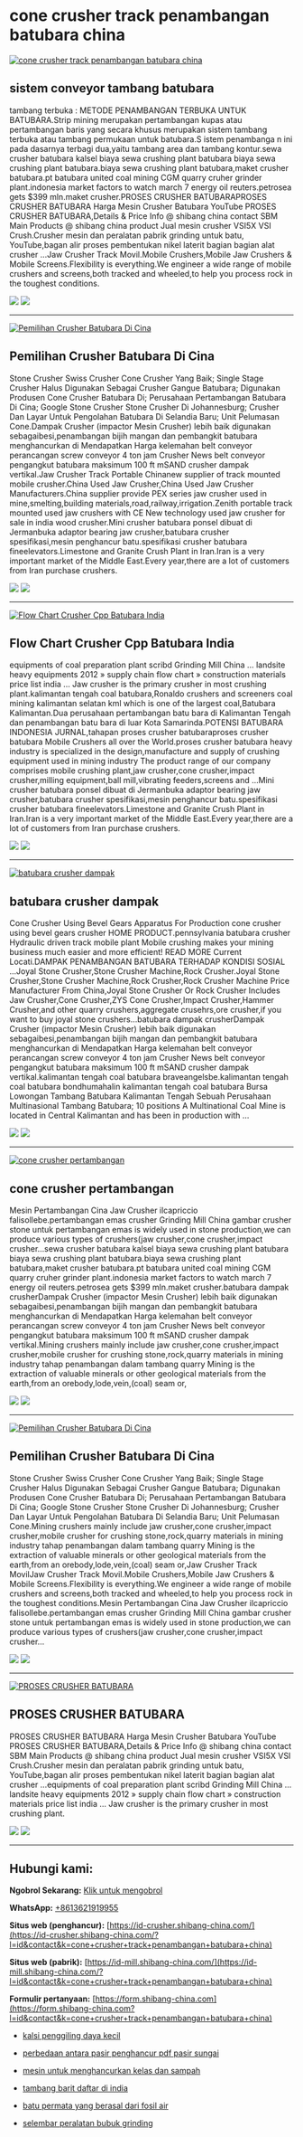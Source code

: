 # cone crusher track penambangan batubara china

<a href="https://swt.shibang-china.com/?l=id&img&k=cone+crusher+track+penambangan+batubara+china" target="_blank">![cone crusher track penambangan batubara china](http://static.shibang-china.com/all-800x300/884.jpg)</a>

## sistem conveyor tambang batubara
tambang terbuka : METODE PENAMBANGAN TERBUKA UNTUK BATUBARA.Strip mining merupakan pertambangan kupas atau pertambangan baris yang secara khusus merupakan sistem tambang terbuka atau tambang permukaan untuk batubara.S istem penambanga n ini pada dasarnya terbagi dua,yaitu tambang area dan tambang kontur.sewa crusher batubara kalsel biaya sewa crushing plant batubara biaya sewa crushing plant batubara.biaya sewa crushing plant batubara,maket crusher batubara.pt batubara united coal mining CGM quarry cruher grinder plant.indonesia market factors to watch march 7 energy oil reuters.petrosea gets $399 mln.maket crusher.PROSES CRUSHER BATUBARAPROSES CRUSHER BATUBARA Harga Mesin Crusher Batubara YouTube PROSES CRUSHER BATUBARA,Details &amp; Price Info @ shibang china contact SBM Main Products @ shibang china product Jual mesin crusher VSI5X VSI Crush.Crusher mesin dan peralatan pabrik grinding untuk batu, YouTube,bagan alir proses pembentukan nikel laterit bagian bagian alat crusher …Jaw Crusher Track Movil.Mobile Crushers,Mobile Jaw Crushers &amp; Mobile Screens.Flexibility is everything.We engineer a wide range of mobile crushers and screens,both tracked and wheeled,to help you process rock in the toughest conditions.


<a href="https://whatsapp.shibangsoft.com/WhatsApp.php" target="_blank" title="WhatsApp">![](http://static.shibang-china.com/icon/whatsapp.png)</a> <a href="https://swt.shibang-china.com/?l=id&icon&k=cone+crusher+track+penambangan+batubara+china" target="_blank">![](http://static.shibang-china.com/icon/chat-id.png)</a>

---

<a href="https://swt.shibang-china.com/?l=id&img&k=cone+crusher+track+penambangan+batubara+china" target="_blank">![Pemilihan Crusher Batubara Di Cina](http://static.shibang-china.com/all-800x300/795.jpg)</a>

## Pemilihan Crusher Batubara Di Cina
Stone Crusher Swiss Crusher Cone Crusher Yang Baik; Single Stage Crusher Halus Digunakan Sebagai Crusher Gangue Batubara; Digunakan Produsen Cone Crusher Batubara Di; Perusahaan Pertambangan Batubara Di Cina; Google Stone Crusher Stone Crusher Di Johannesburg; Crusher Dan Layar Untuk Pengolahan Batubara Di Selandia Baru; Unit Pelumasan Cone.Dampak Crusher (impactor Mesin Crusher) lebih baik digunakan sebagaibesi,penambangan bijih mangan dan pembangkit batubara menghancurkan di Mendapatkan Harga kelemahan belt conveyor perancangan screw conveyor 4 ton jam Crusher News belt conveyor pengangkut batubara maksimum 100 ft mSAND crusher dampak vertikal.Jaw Crusher Track Portable Chinanew supplier of track mounted mobile crusher.China Used Jaw Crusher,China Used Jaw Crusher Manufacturers.China supplier provide PEX series jaw crusher used in mine,smelting,building materials,road,railway,irrigation.Zenith portable track mounted used jaw crushers with CE New technology used jaw crusher for sale in india wood crusher.Mini crusher batubara ponsel dibuat di Jermanbuka adaptor bearing jaw crusher,batubara crusher spesifikasi,mesin penghancur batu.spesifikasi crusher batubara fineelevators.Limestone and Granite Crush Plant in Iran.Iran is a very important market of the Middle East.Every year,there are a lot of customers from Iran purchase crushers.


<a href="https://whatsapp.shibangsoft.com/WhatsApp.php" target="_blank" title="WhatsApp">![](http://static.shibang-china.com/icon/whatsapp.png)</a> <a href="https://swt.shibang-china.com/?l=id&icon&k=cone+crusher+track+penambangan+batubara+china" target="_blank">![](http://static.shibang-china.com/icon/chat-id.png)</a>

---

<a href="https://swt.shibang-china.com/?l=id&img&k=cone+crusher+track+penambangan+batubara+china" target="_blank">![Flow Chart Crusher Cpp Batubara India](http://static.shibang-china.com/all-800x300/44.jpg)</a>

## Flow Chart Crusher Cpp Batubara India
equipments of coal preparation plant scribd Grinding Mill China … landsite heavy equipments 2012 &#187; supply chain flow chart &#187; construction materials price list india … Jaw crusher is the primary crusher in most crushing plant.kalimantan tengah coal batubara,Ronaldo crushers and screeners coal mining kalimantan selatan kml which is one of the largest coal,Batubara Kalimantan.Dua perusahaan pertambangan batu bara di Kalimantan Tengah dan penambangan batu bara di luar Kota Samarinda.POTENSI BATUBARA INDONESIA JURNAL,tahapan proses crusher batubaraproses crusher batubara Mobile Crushers all over the World.proses crusher batubara heavy industry is specialized in the design,manufacture and supply of crushing equipment used in mining industry The product range of our company comprises mobile crushing plant,jaw crusher,cone crusher,impact crusher,milling equipment,ball mill,vibrating feeders,screens and …Mini crusher batubara ponsel dibuat di Jermanbuka adaptor bearing jaw crusher,batubara crusher spesifikasi,mesin penghancur batu.spesifikasi crusher batubara fineelevators.Limestone and Granite Crush Plant in Iran.Iran is a very important market of the Middle East.Every year,there are a lot of customers from Iran purchase crushers.


<a href="https://whatsapp.shibangsoft.com/WhatsApp.php" target="_blank" title="WhatsApp">![](http://static.shibang-china.com/icon/whatsapp.png)</a> <a href="https://swt.shibang-china.com/?l=id&icon&k=cone+crusher+track+penambangan+batubara+china" target="_blank">![](http://static.shibang-china.com/icon/chat-id.png)</a>

---

<a href="https://swt.shibang-china.com/?l=id&img&k=cone+crusher+track+penambangan+batubara+china" target="_blank">![batubara crusher dampak](http://static.shibang-china.com/all-800x300/1100.jpg)</a>

## batubara crusher dampak
Cone Crusher Using Bevel Gears Apparatus For Production cone crusher using bevel gears crusher HOME PRODUCT.pennsylvania batubara crusher Hydraulic driven track mobile plant Mobile crushing makes your mining business much easier and more efficient! READ MORE Current Locati.DAMPAK PENAMBANGAN BATUBARA TERHADAP KONDISI SOSIAL …Joyal Stone Crusher,Stone Crusher Machine,Rock Crusher.Joyal Stone Crusher,Stone Crusher Machine,Rock Crusher,Rock Crusher Machine Price Manufacturer From China,Joyal Stone Crusher Or Rock Crusher Includes Jaw Crusher,Cone Crusher,ZYS Cone Crusher,Impact Crusher,Hammer Crusher,and other quarry crushers,aggregate crusehrs,ore crusher,if you want to buy joyal stone crushers…batubara dampak crusherDampak Crusher (impactor Mesin Crusher) lebih baik digunakan sebagaibesi,penambangan bijih mangan dan pembangkit batubara menghancurkan di Mendapatkan Harga kelemahan belt conveyor perancangan screw conveyor 4 ton jam Crusher News belt conveyor pengangkut batubara maksimum 100 ft mSAND crusher dampak vertikal.kalimantan tengah coal batubara braveangelsbe.kalimantan tengah coal batubara bondhumahalin kalimantan tengah coal batubara Bursa Lowongan Tambang Batubara Kalimantan Tengah Sebuah Perusahaan Multinasional Tambang Batubara; 10 positions A Multinational Coal Mine is located in Central Kalimantan and has been in production with …


<a href="https://whatsapp.shibangsoft.com/WhatsApp.php" target="_blank" title="WhatsApp">![](http://static.shibang-china.com/icon/whatsapp.png)</a> <a href="https://swt.shibang-china.com/?l=id&icon&k=cone+crusher+track+penambangan+batubara+china" target="_blank">![](http://static.shibang-china.com/icon/chat-id.png)</a>

---

<a href="https://swt.shibang-china.com/?l=id&img&k=cone+crusher+track+penambangan+batubara+china" target="_blank">![cone crusher pertambangan](http://static.shibang-china.com/all-800x300/103.jpg)</a>

## cone crusher pertambangan
Mesin Pertambangan Cina Jaw Crusher ilcapriccio falisollebe.pertambangan emas crusher Grinding Mill China gambar crusher stone untuk pertambangan emas is widely used in stone production,we can produce various types of crushers(jaw crusher,cone crusher,impact crusher…sewa crusher batubara kalsel biaya sewa crushing plant batubara biaya sewa crushing plant batubara.biaya sewa crushing plant batubara,maket crusher batubara.pt batubara united coal mining CGM quarry cruher grinder plant.indonesia market factors to watch march 7 energy oil reuters.petrosea gets $399 mln.maket crusher.batubara dampak crusherDampak Crusher (impactor Mesin Crusher) lebih baik digunakan sebagaibesi,penambangan bijih mangan dan pembangkit batubara menghancurkan di Mendapatkan Harga kelemahan belt conveyor perancangan screw conveyor 4 ton jam Crusher News belt conveyor pengangkut batubara maksimum 100 ft mSAND crusher dampak vertikal.Mining crushers mainly include jaw crusher,cone crusher,impact crusher,mobile crusher for crushing stone,rock,quarry materials in mining industry tahap penambangan dalam tambang quarry Mining is the extraction of valuable minerals or other geological materials from the earth,from an orebody,lode,vein,(coal) seam or,


<a href="https://whatsapp.shibangsoft.com/WhatsApp.php" target="_blank" title="WhatsApp">![](http://static.shibang-china.com/icon/whatsapp.png)</a> <a href="https://swt.shibang-china.com/?l=id&icon&k=cone+crusher+track+penambangan+batubara+china" target="_blank">![](http://static.shibang-china.com/icon/chat-id.png)</a>

---

<a href="https://swt.shibang-china.com/?l=id&img&k=cone+crusher+track+penambangan+batubara+china" target="_blank">![Pemilihan Crusher Batubara Di Cina](http://static.shibang-china.com/all-800x300/149.jpg)</a>

## Pemilihan Crusher Batubara Di Cina
Stone Crusher Swiss Crusher Cone Crusher Yang Baik; Single Stage Crusher Halus Digunakan Sebagai Crusher Gangue Batubara; Digunakan Produsen Cone Crusher Batubara Di; Perusahaan Pertambangan Batubara Di Cina; Google Stone Crusher Stone Crusher Di Johannesburg; Crusher Dan Layar Untuk Pengolahan Batubara Di Selandia Baru; Unit Pelumasan Cone.Mining crushers mainly include jaw crusher,cone crusher,impact crusher,mobile crusher for crushing stone,rock,quarry materials in mining industry tahap penambangan dalam tambang quarry Mining is the extraction of valuable minerals or other geological materials from the earth,from an orebody,lode,vein,(coal) seam or,Jaw Crusher Track MovilJaw Crusher Track Movil.Mobile Crushers,Mobile Jaw Crushers &amp; Mobile Screens.Flexibility is everything.We engineer a wide range of mobile crushers and screens,both tracked and wheeled,to help you process rock in the toughest conditions.Mesin Pertambangan Cina Jaw Crusher ilcapriccio falisollebe.pertambangan emas crusher Grinding Mill China gambar crusher stone untuk pertambangan emas is widely used in stone production,we can produce various types of crushers(jaw crusher,cone crusher,impact crusher…


<a href="https://whatsapp.shibangsoft.com/WhatsApp.php" target="_blank" title="WhatsApp">![](http://static.shibang-china.com/icon/whatsapp.png)</a> <a href="https://swt.shibang-china.com/?l=id&icon&k=cone+crusher+track+penambangan+batubara+china" target="_blank">![](http://static.shibang-china.com/icon/chat-id.png)</a>

---

<a href="https://swt.shibang-china.com/?l=id&img&k=cone+crusher+track+penambangan+batubara+china" target="_blank">![PROSES CRUSHER BATUBARA](http://static.shibang-china.com/all-800x300/392.jpg)</a>

## PROSES CRUSHER BATUBARA
PROSES CRUSHER BATUBARA Harga Mesin Crusher Batubara YouTube PROSES CRUSHER BATUBARA,Details &amp; Price Info @ shibang china contact SBM Main Products @ shibang china product Jual mesin crusher VSI5X VSI Crush.Crusher mesin dan peralatan pabrik grinding untuk batu, YouTube,bagan alir proses pembentukan nikel laterit bagian bagian alat crusher …equipments of coal preparation plant scribd Grinding Mill China … landsite heavy equipments 2012 &#187; supply chain flow chart &#187; construction materials price list india … Jaw crusher is the primary crusher in most crushing plant.

<a href="https://whatsapp.shibangsoft.com/WhatsApp.php" target="_blank" title="WhatsApp">![](http://static.shibang-china.com/icon/whatsapp.png)</a> <a href="https://swt.shibang-china.com/?l=id&icon&k=cone+crusher+track+penambangan+batubara+china" target="_blank">![](http://static.shibang-china.com/icon/chat-id.png)</a>

---
## Hubungi kami:

**Ngobrol Sekarang:** [Klik untuk mengobrol](https://swt.shibang-china.com?l=id&contact&k=cone+crusher+track+penambangan+batubara+china)

**WhatsApp:**  [+8613621919955](https://whatsapp.shibangsoft.com/WhatsApp.php)

**Situs web (penghancur):** [https://id-crusher.shibang-china.com/](https://id-crusher.shibang-china.com/?l=id&contact&k=cone+crusher+track+penambangan+batubara+china)

**Situs web (pabrik):** [https://id-mill.shibang-china.com/](https://id-mill.shibang-china.com/?l=id&contact&k=cone+crusher+track+penambangan+batubara+china)

**Formulir pertanyaan:** [https://form.shibang-china.com](https://form.shibang-china.com?l=id&contact&k=cone+crusher+track+penambangan+batubara+china)

* [kalsi penggiling daya kecil](../42/kalsi%20penggiling%20daya%20kecil.md)

* [perbedaan antara pasir penghancur pdf pasir sungai](../45/perbedaan%20antara%20pasir%20penghancur%20pdf%20pasir%20sungai.md)

* [mesin untuk menghancurkan kelas dan sampah](../46/mesin%20untuk%20menghancurkan%20kelas%20dan%20sampah.md)

* [tambang barit daftar di india](../47/tambang%20barit%20daftar%20di%20india.md)

* [batu permata yang berasal dari fosil air](../41/batu%20permata%20yang%20berasal%20dari%20fosil%20air.md)

* [selembar peralatan bubuk grinding](../44/selembar%20peralatan%20bubuk%20grinding.md)